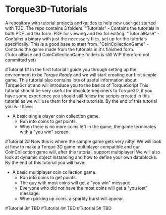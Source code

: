 Torque3D-Tutorials
==================

A repository with tutorial projects and guides to help new user get started with T3D.
The repo contains 3 folders.
"Tutorials" - Contains the tutorials in both PDF and tex form. PDF for viewing and tex for editing.
"TutorialBase" - Contains a binary with just the necessary files, set up for the tutorials specifically. This is a good base to start from.
"CoinCollectionGame" - Contains the game made from the tutorials in it's finished form.
(TutorialBase and CoinCollectionGame folders is still WIP therefore not committed yet)

#Tutorial 1#
In the first tutorial I guide you through setting up the environment to be *Torque Ready* and we will start creating our first simple game.
This tutorial also contains lots of useful information about TorqueScript and will introduce you to the basics of TorqueScript
This tutorial should be very useful for absolute beginners to Torque3D, if you have some experience you should still follow the scripts created in this tutorial as we will use them for the next tutorials.
By the end of this tutorial you will have:
* A basic single player coin collection game.
  * Run into coins to get points.
  * When there is no more coins left in the game, the game terminates with a "you win" screen.

#Tutorial 2#
Now this is where the sample game gets very nifty! We will look at how to make a Torque 3D game multiplayer compatible and our CoinCollection game will, after this tutorial, support multiplayer!
We will also look at dynamic object instancing and how to define your own datablocks.
By the end of this tutorial you will have:
* A basic multiplayer coin collection game.
  * Run into coins to get points.
  * The guy with most coins will get a "you win" message.
  * Everyone who did not have the most coins will get a "you lost" message.
  * When picking up coins, a sparkly burst will appear.

#Tutorial 3#
TBD
#Tutorial 4#
TBD
#Tutorial 5#
TBD